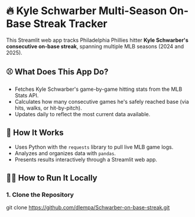 # 🔥 Kyle Schwarber Multi-Season On-Base Streak Tracker

This Streamlit web app tracks Philadelphia Phillies hitter **Kyle Schwarber's consecutive on-base streak**, spanning multiple MLB seasons (2024 and 2025).

## ⚾ **What Does This App Do?**

- Fetches Kyle Schwarber's game-by-game hitting stats from the MLB Stats API.
- Calculates how many consecutive games he's safely reached base (via hits, walks, or hit-by-pitch).
- Updates daily to reflect the most current data available.

## 🚀 **How It Works**

- Uses Python with the `requests` library to pull live MLB game logs.
- Analyzes and organizes data with `pandas`.
- Presents results interactively through a Streamlit web app.

## 🧑‍💻 **How to Run It Locally**

### **1. Clone the Repository**

git clone https://github.com/dlempa/Schwarber-on-base-streak.git
